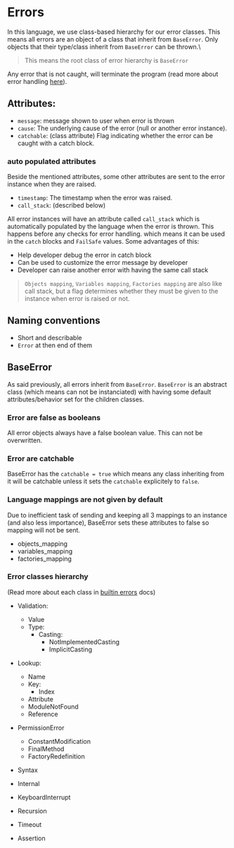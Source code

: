 # Errors

In this language, we use class-based hierarchy for our error classes. This means all errors are an object of a class that inherit from `BaseError`. Only objects that their type/class inherit from `BaseError` can be thrown.\

> This means the root class of error hierarchy is `BaseError`

Any error that is not caught, will terminate the program (read more about error handling [here](/docs/Principals/errors/error_handling.md)).



## Attributes:

  - `message`: message shown to user when error is thrown
  - `cause`: The underlying cause of the error (null or another error instance).
  - `catchable`: (class attribute) Flag indicating whether the error can be caught with a catch block.


### auto populated attributes
Beside the mentioned attributes, some other attributes are sent to the error instance when they are raised.

  - `timestamp`: The timestamp when the error was raised.
  - `call_stack`: (described below)

All error instances will have an attribute called `call_stack` which is automatically populated by the language when the error is thrown.
This happens before any checks for error handling. which means it can be used in the `catch` blocks and `FailSafe` values.
Some advantages of this:
  - Help developer debug the error in catch block
  - Can be used to customize the error message by developer
  - Developer can raise another error with having the same call stack

> `Objects mapping`, `Variables mapping`, `Factories mapping` are also like call stack, but a flag determines whether they must be given to the instance when error is raised or not.



## Naming conventions
  - Short and describable
  - `Error` at then end of them



## BaseError

As said previously, all errors inherit from `BaseError`. `BaseError` is an abstract class (which means can not be instanciated) with having some default attributes/behavior set for the children classes.


### Error are false as booleans

All error objects always have a false boolean value. This can not be overwritten.


### Error are catchable

BaseError has the `catchable = true` which means any class inheriting from it will be catchable unless it sets the `catchable` explicitely to `false`.


### Language mappings are not given by default

Due to inefficient task of sending and keeping all 3 mappings to an instance (and also less importance), BaseError sets these attributes to false so mapping will not be sent.
- objects_mapping
- variables_mapping
- factories_mapping


### Error classes hierarchy

(Read more about each class in [builtin errors](/docs/Principals/builtins/errors.md) docs)

+ Validation:
  - Value
  - Type:
      * Casting:
          + NotImplementedCasting
          + ImplicitCasting

+ Lookup:
  - Name
  - Key:
    * Index
  - Attribute
  - ModuleNotFound
  - Reference

+ PermissionError
  - ConstantModification
  - FinalMethod
  - FactoryRedefinition

+ Syntax
+ Internal
+ KeyboardInterrupt
+ Recursion
+ Timeout
+ Assertion
